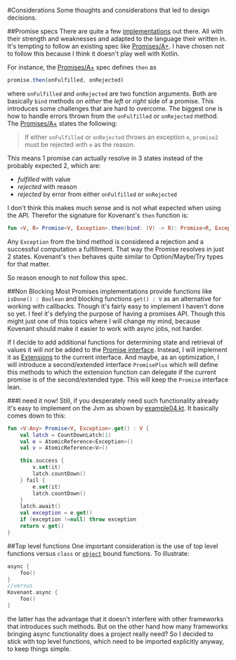 #Considerations
Some thoughts and considerations that led to design decisions.

##Promise specs
There are quite a few [implementations](http://en.wikipedia.org/wiki/Futures_and_promises#List_of_implementations) out there. 
All with their strength and weaknesses and adapted to the language their written in. It's tempting to follow an 
existing spec like [Promises/A+](https://promisesaplus.com/). I have chosen not to follow this because I think it doesn't play
well with Kotlin. 

For instance, the [Promises/A+](https://promisesaplus.com/) spec defines `then` as
```js
promise.then(onFulfilled, onRejected)
```
where `onFulfilled` and `onRejected` are two function arguments. Both are basically `bind` methods on _either_ the 
 _left_ or _right_ side of a promise. This introduces some challenges that are hard to overcome. The biggest one is how
 to handle errors thrown from the `onFulfilled` or `onRejected` method. The [Promises/A+](https://promisesaplus.com/)
 states the following: 

>If either `onFulfilled` or `onRejected` throws an exception `e`, `promise2` must be rejected with `e` as the reason.

This means 1 promise can actually resolve in 3 states instead of the probably expected 2, which are:

* _fulfilled_ with value
* _rejected_ with reason
* _rejected_ by error from either `onFulfilled` or `onRejected`

I don't think this makes much sense and is not what expected when using the API. Therefor the signature for Kovenant's
`then` function is:
```kt
fun <V, R> Promise<V, Exception>.then(bind: (V) -> R): Promise<R, Exception>
```
Any `Exception` from the bind method is considered a rejection and a successful computation a fulfillment. That way 
the Promise resolves in just 2 states. Kovenant's `then` behaves quite similar to Option/Maybe/Try types for that matter.
 
So reason enough to not follow this spec. 

##Non Blocking
Most Promises implementations provide functions like `isDone() : Boolean` and blocking functions `get() : V` as an alternative for 
working with callbacks. Though it's fairly easy to implement I haven't done so yet. I feel it's defying the purpose 
of having a promises API. Though this might just one of this topics where I will change my mind, because Kovenant should 
make it easier to work with async jobs, not harder. 

If I decide to add additional functions for determining state and retrieval of values it will *not* be added to the
[Promise interface](https://github.com/mplatvoet/kovenant/blob/master/src/main/kotlin/promises-api.kt). Instead, 
I will implement it as [Extensions](http://kotlinlang.org/docs/reference/extensions.html) to the current interface. And
maybe, as an optimization, I will introduce a second/extended interface `PromisePlus` which will define this methods to 
which the extension function can delegate if the current promise is of the second/extended type. This will keep the 
`Promise` interface lean. 

###I need it now!
Still, if you desperately need such functionality already it's easy to implement on the Jvm as shown by 
[example04.kt](https://github.com/mplatvoet/kovenant/blob/master/src/test/kotlin/examples/example04.kt). It basically
 comes down to this:

```kt
fun <V:Any> Promise<V, Exception>.get() : V {
    val latch = CountDownLatch(1)
    val e = AtomicReference<Exception>()
    val v = AtomicReference<V>()

    this.success {
        v.set(it)
        latch.countDown()
    } fail {
        e.set(it)
        latch.countDown()
    }
    latch.await()
    val exception = e.get()
    if (exception !=null) throw exception
    return v.get()
}
```

##Top level functions
One important consideration is the use of top level functions versus `class` or 
[`object`](http://kotlinlang.org/docs/reference/object-declarations.html#object-declarations) bound functions. To
illustrate:
```kt
async {
    foo()
}
//versus
Kovenant.async {
    foo()
}
```
the latter has the advantage that it doesn't interfere with other frameworks that introduces such methods. But on the other
hand how many frameworks bringing async functionality does a project really need? So I decided to stick with top level
functions, which need to be imported explicitly anyway, to keep things simple. 